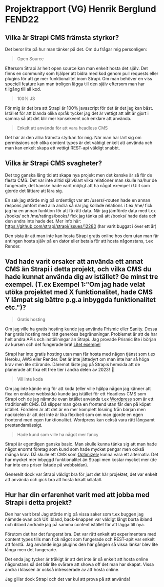 # Projektrapport (VG) Henrik Berglund FEND22

## Vilka är Strapi CMS främsta styrkor?

Det beror lite på hur man tänker på det. Om du frågar mig personligen:

> Open Source

Eftersom Strapi är helt open source kan man enkelt hosta det själv. Det finns en community som hjälper att bidra med kod genom pull requests eller plugins för att ge mer funktionalitet inom Strapi. Om man behöver en viss speciell feature kan man troligen lägga till den själv eftersom man har tillgång till all kod.

> 100% JS

För mig är det bra att Strapi är 100% javascript för det är det jag kan bäst. Istället för att blanda olika språk tycker jag det är vettigt att allt är gjort i samma så att det blir mer konsekvent och enklare att använda.

> Enkelt att använda för att vara headless CMS

Det här är den allra främsta styrkan för mig. När man har lärt sig om permissions och olika content types är det väldigt enkelt att använda och man kan enkelt skapa ett vettigt REST-api väldigt snabbt.

## Vilka är Strapi CMS svagheter?

Det tog ganska lång tid att skapa nya projekt men det kanske är så för de flesta CMS. Det var inte alltid självklart vilka relationer man skulle ha/hur de fungerade, det kanske hade varit möjligt att ha något exempel i UI:t som gjorde det lättare att lära sig.

En sak jag störde mig på ordentligt var att /users/-routen hade en annan respons jämfört med alla andra så när jag kollade relations i t.ex /me/ fick jag ha en annan funktion för att få rätt data. När jag jämförde data med t.ex /books/ och /me/ratings/books/ fick jag tänka på att /books/ hade data och den andra inte hade det. Mer info här: https://github.com/strapi/strapi/issues/12280 (har varit buggat i över ett år)

Den sista är att man inte kan hosta Strapi gratis online hos dem utan man får antingen hosta själv på en dator eller betala för att hosta någonstans, t.ex Render.

## Vad hade varit orsaker att använda ett annat CMS än Strapi i detta projekt, och vilka CMS du hade kunnat använda dig av istället? Ge minst tre exempel. (T.ex Exempel 1:"Om jag hade velat utöka projektet med X funktionalitet, hade CMS Y lämpat sig bättre p.g.a inbyggda funktionalitet etc.")?

> Gratis hosting

Om jag ville ha gratis hosting kunde jag använda [Prismic](https://prismic.io/) eller [Sanity](https://www.sanity.io/). Dessa har gratis hosting med rätt generösa begränsningar. Problemet är att de har helt andra APIs och inställningar än Strapi. Jag provade Prismic lite i början av kursen och det fungerade bra! [Litet exempel](https://interaktion-med-cms-prismic.prismic.io/api/v2)

Strapi har inte gratis hosting utan man får hosta med någon tjänst som t.ex Heroku, AWS eller Render. Det är inte jättedyrt om man inte har så höga krav men lite störande. Däremot läste jag på Strapis hemsida att de planerade att fixa ett free tier i andra delen av 2023! 🤯

> Vill inte koda

Om jag inte kände mig för att koda (eller ville hjälpa någon jag känner att fixa en enklare webbsida) kunde jag istället för ett Headless CMS som Strapi och de jag nämnde ovan istället använda t.ex [Wordpress](https://wordpress.org/) som är ett traditionellt CMS. Då slipper man göra en frontend utan får den på köpet istället. Fördelen är att det är en mer komplett lösning från början men nackdelen är att det inte är lika flexibelt som om man gjorde en egen frontend med egen funktionalitet. Wordpress kan också vara rätt långsamt prestandamässigt.

> Hade kund som ville ha något mer fancy

Strapi är egentligen ganska basic. Man skulle kunna tänka sig att man hade något enormt företag som kund som hade mycket pengar men också många krav. Då skulle ett CMS som [Optimizely](https://www.optimizely.com/) kunna vara ett alternativ. Det har mycket mer inbyggd funktionalitet än Strapi men kostar mycket mer (de har inte ens priser listade på webbsidan).

Generellt dock var Strapi väldigt bra för just det här projektet, det var enkelt att använda och gick bra att hosta lokalt iallafall.

## Hur har din erfarenhet varit med att jobba med Strapi i detta projekt?

Den har varit bra! Jag störde mig på vissa saker som t.ex buggen jag nämnde ovan och UX ibland, back-knappen var väldigt långt borta ibland och ibland ändrade jag på samma content istället för att lägga till nya.

Förutom det har det fungerat bra. Det var rätt enkelt att experimentera med content types tills man fick något som fungerade och REST-apit var enkelt att förstå. Jag använde inga plugins den här gången så vissa länkar blev lite långa men det fungerade.

Det enda jag tycker är tråkigt är att det inte är så enkelt att hosta online någonstans så det blir lite svårare att showa off det man har skapat. Vissa andra i klassen är också intresserade av att hosta online.

Jag gillar dock Strapi och det var kul att prova på att använda!
